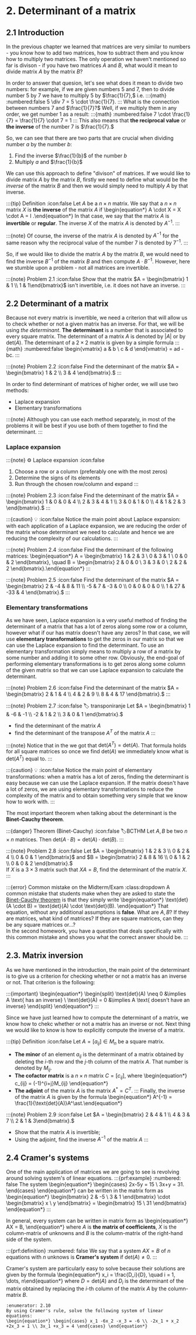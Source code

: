 # 2. Determinant of a matrix

## 2.1 Introduction
In the previous chapter we learned that matrices are very similar to numbers - you know how to add two matrices, how to subtract them and you know how to multiply two matrices. The only operation we haven't mentioned so far is divison - if you have two matrices $A$ and $B$, what would it mean to divide matrix $A$ by the matrix $B$?

In order to answer that quesion, let's see what does it mean to divide two numbers: for example, if we are given numbers $5$ and $7$, then to divide number $5$ by $7$ we have to multiply $5$ by $\frac{1}{7},$ i.e.
:::{math}
:numbered:false
5 \div 7 = 5 \cdot \frac{1}{7}.
:::
What is the connection between numbers $7$ and $\frac{1}{7}?$ Well, if we multiply them in any order, we get number $1$ as a result:
:::{math}
:numbered:false
7 \cdot \frac{1}{7} = \frac{1}{7} \cdot 7 = 1
:::
This also means that **the reciprocal value** or **the inverse** of the number $7$ is $\frac{1}{7}.$

So, we can see that there are two parts that are crucial when dividing number $a$ by the number $b$:
1. Find the inverse $\frac{1}{b}$ of the number $b$
2. Multiply $a$ and $\frac{1}{b}$

We can use this approach to define "divison" of matrices. If we would like to divide matrix $A$ by the matrix $B$, firstly we need to define what would be the *inverse* of the matrix $B$ and then we would simply need to multiply $A$ by that inverse.

:::{tip} Definition
:icon:false
Let $A$ be a $n \times n$ matrix. We say that a $n \times n$ matrix $X$ is **the inverse** of the matrix $A$ if 
\begin{equation*} A \cdot X = X \cdot A = I .\end{equation*}
In that case, we say that the matrix $A$ is **invertible** or **regular**. The inverse $X$ of the matrix $A$ is denoted by $A^{-1}.$
:::

:::{note}
Of course, the inverse of the matrix $A$ is denoted by $A^{-1}$ for the same reason why the reciprocal value of the number $7$ is denoted by $7^{-1}.$
:::

So, if we would like to divide the matrix $A$ by the matrix $B$, we would need to find the inverse $B^{-1}$ of the matrix $B$ and then compute $A \cdot B^{-1}.$ However, here we stumble upon a problem - not all matrices are invertible.

:::{note} Problem 2.1
:icon:false
Show that the matrix $A = \begin{bmatrix} 1 & 1 \\ 1 & 1\end{bmatrix}$ isn't invertible, i.e. it does not have an inverse.
:::

## 2.2 Determinant of a matrix
Because not every matrix is invertible, we need a criterion that will allow us to check whether or not a given matrix has an inverse. For that, we will be using *the determinant*. **The determinant** is a number that is associated to every square matrix. The determinant of a matrix $A$ is denoted by $\lvert A \rvert$ or by $\text{det}(A).$ The determinant of a $2 \times 2$ matrix is given by a simple formula 
:::{math}
:numbered:false
\begin{vmatrix} a & b \\ c & d \end{vmatrix} = ad - bc.
:::

:::{note} Problem 2.2
:icon:false
Find the determinant of the matrix $A = \begin{bmatrix} 1 & 2 \\ 3 & 4 \end{bmatrix}.$
:::

In order to find determinant of matrices of higher order, we will use two methods:
- Laplace expansion
- Elementary transformations

:::{note}
Although you can use each method separately, in most of the problems it will be best if you use both of them together to find the determinant.
:::

### Laplace expansion

:::{note} ⚙️ Laplace expansion
:icon:false
1. Choose a row or a column (preferably one with the most zeros)
2. Determine the signs of its elements
3. Run through the chosen row/column and expand
:::

:::{note} Problem 2.3
:icon:false
Find the determinant of the matrix $A = \begin{bmatrix} 1 & 0 & 0 & 4 \\ 2 & 3 & 4 & 1 \\ 3 & 0 & 1 & 0 \\ 4 & 1 & 2 & 3 \end{bmatrix}.$
:::

:::{caution} 💡 
:icon:false
Notice the main point about Laplace expansion: with each application of a Laplace expansion, we are reducing the order of the matrix whose determinant we need to calculate and hence we are reducing the complexity of our calculations.
:::

:::{note} Problem 2.4
:icon:false
Find the determinant of the following matrices:
\begin{equation*} A = \begin{bmatrix} 1 & 2 & 3 \\ 0 & 3 & 1 \\ 0 & 0 & 2 \end{bmatrix}, \quad B = \begin{bmatrix} 2 & 0 & 0 \\ 3 & 3 & 0 \\ 2 & 2 & 2 \end{bmatrix}.\end{equation*}
:::

:::{note} Problem 2.5
:icon:false
Find the determinant of the matrix $A = \begin{bmatrix} 2 & -4 & 8 & 11 \\ -5 & 7 & -3 & 0 \\ 0 & 0 & 0 & 0 \\ 1 & 27 & -33 & 4 \end{bmatrix}.$
:::




### Elementary transformations
As we have seen, Laplace expansion is a very useful method of finding the determinant of a matrix that has a lot of zeros along some row or a column, however what if our has matrix doesn't have any zeros? In that case, we will use **elementary transformations** to get the zeros in our matrix so that we can use the Laplace expansion to find the determinant. To use an elementary transformation simply means to multiply a row of a matrix by some number and adding it to some other row. Obviously, the end-goal of performing elementary transformations is to get zeros along some column of the given matrix so that we can use Laplace expansion to calculate the determinant. 

:::{note} Problem 2.6
:icon:false
Find the determinant of the matrix $A = \begin{bmatrix} 2 & 1 & 4 \\ 4 & 2 & 9 \\ 8 & 4 & 17 \end{bmatrix}.$
:::

:::{note} Problem 2.7
:icon:false
:label: transponiranje
Let $A = \begin{bmatrix} 1 & -6 & -1 \\ -2 & 1 & 2 \\ 3 & 0 & 1 \end{bmatrix}.$
- find the determinant of the matrix $A$
- find the determinant of the transpose $A^T$ of the matrix $A$
:::

:::{note}
Notice that in the [](#transponiranje) we got that $\text{det}(A^T) = \text{det}(A).$ That formula holds for all square matrices so once we find $\text{det}(A)$ we immediately know what is $\text{det}(A^T)$ equal to.
:::

:::{caution} 💡
:icon:false
Notice the main point of elementary transformations: when a matrix has a lot of zeros, finding the determinant is easy because we can use the Laplace expansion. If the matrix doesn't have a lot of zeros, we are using elementary transformations to reduce the complexity of the matrix and to obtain something very simple that we know how to work with.
:::

The most important theorem when talking about the determinant is the **Binet-Cauchy theorem**.

:::{danger} Theorem (Binet-Cauchy)
:icon:false
:label:BCTHM
Let $A,B$ be two $n \times n$ matrices. Then $\text{det}(A \cdot B) = \text{det}(A) \cdot \text{det}(B).$
:::

:::{note} Problem 2.8
:icon:false
Let $A = \begin{bmatrix} 1 & 2 & 3 \\ 0 & 2 & 4 \\ 0 & 0 & 1 \end{bmatrix}$ and $B = \begin{bmatrix} 2 & 8 & 16 \\ 0 & 1 & 2 \\ 0 & 0 & 2 \end{bmatrix}.$ \
If $X$ is a $3 \times 3$ matrix such that $XA = B,$ find the determinant of the matrix $X$.
:::

:::{error} Common mistake on the Midterm/Exam
:class:dropdown
A common mistake that students make when they are asked to state the [Binet-Cauchy theorem](#BCTHM) is that they simply write 
\begin{equation*}
\text{det}(A \cdot B) = \text{det}(A) \cdot \text{det}(B).
\end{equation*}
That equation, without any additional assumptions is **false**. What are $A,B?$ If they are matrices, what kind of matrices? If they are square matrices, can they be any square matrices or...? \
In the second homework, you have a question that deals specifically with this common mistake and shows you what the correct answer should be.
:::
## 2.3. Matrix inversion
As we have mentioned in the introduction, the main point of the determinant is to give us a criterion for checking whether or not a matrix has an inverse or not. That criterion is the following:

:::{important}
\begin{equation*} 
\begin{split}
\text{det}(A) \neq 0 &\implies A \text{ has an inverse} \\ 
\text{det}(A) = 0 &\implies A \text{ doesn't have an inverse}
\end{split}
\end{equation*}
:::

Since we have just learned how to compute the determinant of a matrix, we know how to chekc whether or not a matrix has an inverse or not. Next thing we would like to know is how to explicitly compute the inverse of a matrix. 

:::{tip} Definition
:icon:false
Let $A = [a_{ij}] \in M_n$ be a square matrix. 
- **The minor** of an element $a_{ij}$ is the determinant of a matrix obtained by deleting the $i$-th row and the $j$-th column of the matrix $A$. That number is denoted by $M_{ij}$.
- **The cofactor matrix** is a $n \times n$ matrix $C = [c_{ij}],$ where 
\begin{equation*} c_{ij} = (-1)^{i+j}M_{ij} \end{equation*} 
- **The adjoint** of the matrix $A$ is the matrix $A^{\ast} = C^T.$
:::
Finally, the inverse of the matrix $A$ is given by the formula 
\begin{equation*} A^{-1} = \frac{1}{\text{det}(A)}A^\ast.\end{equation*}

:::{note} Problem 2.9
:icon:false
Let $A = \begin{bmatrix} 2 & 4 & 1 \\ 4 & 3 & 7 \\ 2 & 1 & 3\end{bmatrix}.$
- Show that the matrix $A$ is invertible;
- Using the adjoint, find the inverse $A^{-1}$ of the matrix $A$
:::

## 2.4 Cramer's systems
One of the main application of matrices we are going to see is revolving around solving system's of linear equations.
:::{prf:example}
:numbered: false
The system
\begin{equation*} \begin{cases} 2x-5y = 15 \\ 3x+y = 31. \end{cases} \end{equation*}
can be written in the matrix form as 
\begin{equation*} \begin{bmatrix} 2 & -5 \\ 3 & 1 \end{bmatrix} \cdot \begin{bmatrix} x \\ y \end{bmatrix} = \begin{bmatrix} 15 \\ 31 \end{bmatrix} \end{equation*}
:::

In general, every system can be written in matrix form as 
\begin{equation*} AX = B, \end{equation*}
where $A$ is **the matrix of coefficients**, $X$ is the column-matrix of unknowns and $B$ is the column-matrix of the right-hand side of the system.

:::{prf:definition}
:numbered: false
We say that a system $AX = B$ of $n$ equations with $n$ unknows is **Cramer's system** if $\text{det}(A) \neq 0.$
:::

Cramer's system are particularly easy to solve because their solutions are given by the formula
\begin{equation*} x_i = \frac{D_i}{D}, \quad i = 1, \dots, n\end{equation*}
where $D = \text{det}(A)$ and $D_i$ is the determinant of the matrix obtained by replacing the $i$-th column of the matrix $A$ by the column-matrix $B$.

```{exercise}
:enumerator: 2.10
By using Cramer's rule, solve the following system of linear equations:
\begin{equation*} \begin{cases} x_1 -6x_2 -x_3 = -6 \\ -2x_1 + x_2 +2x_3 = 1 \\ 3x_1 +x_3 = 4 \end{cases} \end{equation*}
```
